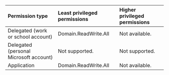 |Permission type|Least privileged permissions|Higher privileged permissions|
|:---|:---|:---|
|Delegated (work or school account)|Domain.ReadWrite.All|Not available.|
|Delegated (personal Microsoft account)|Not supported.|Not supported.|
|Application|Domain.ReadWrite.All|Not available.|